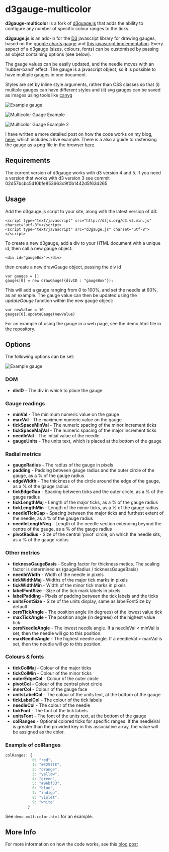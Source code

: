 # d3gauge-multicolor
**d3gauge-multicolor** is a fork of [d3guage.js](https://github.com/oliverbinns/d3gauge) that adds the ability to configure any number of specific colour ranges to the ticks.

**d3gauge.js** is an add-in for the [D3](http://d3js.org) javascript library for drawing gauges, based on the [google charts gauge](https://developers.google.com/chart/interactive/docs/gallery/gauge) and [this javascript implementation](http://tomerdoron.blogspot.nl/2011/12/google-style-gauges-using-d3js.html). Every aspect of a d3gauge (sizes, colours, fonts) can be customised by passing an object containing options (see below).  



The gauge values can be easily updated, and the needle moves with an 'rubber-band' effect.  The gauge is a javascript object, so it is possible to have multiple gauges in one document.

Styles are set by inline style arguments, rather than CSS classes so that (i) multiple gauges can have different styles and (ii) svg gauges can be saved as images using tools like [canvg](https://github.com/gabelerner/canvg)

![Example gauge](https://github.com/oliverbinns/d3gauge/blob/master/docs/example.png "Original gauge")

![Multicolor Guage Example](https://github.com/thursby/d3gauge/blob/master/docs/example-multicolor.png "Multicolor Example 1")

![Multicolor Guage Example 2](https://github.com/thursby/d3gauge/blob/master/docs/example-multicolor-rainbowz.png "Multicolor Example 2")

I have written a more detailed post on how the code works on my blog, [here](http://oliverbinns.com/articles/D3js-gauge/), which includes a live example. There is a also a guide to rasterising the gauge as a png file in the browser [here](http://oliverbinns.com/articles/rasterising-SVG-in-the-browser/).

## Requirements
The current version of d3gauge works with d3 version 4 and 5.  If you need a version that works with d3 version 3 see commit 02d57bcbc5d10bfe853663c9f0b1442d5f63d265

## Usage
Add the d3gauge.js script to your site, along with the latest version of d3:
```
<script type="text/javascript" src="http://d3js.org/d3.v3.min.js" charset="utf-8"></script>
<script type="text/javascript" src="d3gauge.js" charset="utf-8"></script>
```

To create a new d3gauge, add a div to your HTML document with a unique id, then call a new gauge object:

```
<div id="gaugeBox"></div>
```

then create a new drawGauge object, passing the div id

```
var gauges = []
gauges[0] = new drawGauge({divID : "gaugeBox"}); 
```

This will add a gauge ranging from 0 to 100%, and set the needle at 60%, as an example.
The gauge value can then be updated using the _updateGauge_ function within the new gauge object:

```
var newValue = 10
gauges[0].updateGauge(newValue)
```

For an example of using the gauge in a web page, see the demo.html file in the repository.

## Options
The following options can be set:

![Example gauge](https://github.com/oliverbinns/d3gauge/blob/master/docs/exampleOverlay.png "Example gauge")

### DOM
* **divID** - The div in which to place the gauge

### Gauge readings
* **minVal** - The minimum numeric value on the gauge
* **maxVal** - The maximum numeric value on the gauge
* **tickSpaceMinVal** - The numeric spacing of the minor increment ticks
* **tickSpaceMajVal** - The numeric spacing of the major increment ticks
* **needleVal** - The initial value of the needle
* **gaugeUnits** - The units text, which is placed at the bottom of the gauge

### Radial metrics
* **gaugeRadius** - The radius of the gauge in pixels
* **padding** - Padding between gauge radius and the outer circle of the gauge, as a % of the gauge radius
* **edgeWidth** - The thickness of the circle around the edge of the gauge, as a % of the gauge radius
* **tickEdgeGap** - Spacing between ticks and the outer circle, as a % of the gauge radius
* **tickLengthMaj** - Length of the major ticks, as a % of the gauge radius
* **tickLengthMin** - Length of the minor ticks, as a % of the gauge radius
* **needleTickGap** - Spacing between the  major ticks and furthest extent of the needle, as a % of the gauge radius
* **needleLengthNeg** - Length of the needle section extending beyond the centre of the gauge, as a % of the gauge radius
* **pivotRadius** - Size of the central 'pivot' circle, on which the needle sits, as a % of the gauge radius

### Other metrics
* **ticknessGaugeBasis** - Scaling factor for thickness metics.  The scaling factor is determined as (gaugeRadius / ticknessGaugeBasis)
* **needleWidth** - Width of the needle in pixels
* **tickWidthMaj** - Widths of the major tick marks in pixels
* **tickWidthMin** - Width of the minor tick marks in pixels
* **labelFontSize** - Size of the tick mark labels in pixels
* **labelPadding** - Pixels of padding between the tick labels and the ticks
* **unitsFontSize** - Size of the units display, same as labelFontSize by default
* **zeroTickAngle** - The position angle (in degrees) of the lowest value tick
* **maxTickAngle** - The position angle (in degrees) of the highest value tick
* **zeroNeedleAngle** - The lowest needle angle.  If a needleVal < minVal is set, then the needle will go to this position.
* **maxNeedleAngle** - The highest needle angle.  If a needleVal > maxVal is set, then the needle will go to this position.

### Colours & fonts
* **tickColMaj** - Colour of the major ticks
* **tickColMin** - Colour of the minor ticks
* **outerEdgeCol** - Colour of the outer circle
* **pivotCol** - Colour of the central pivot circle
* **innerCol** - Colour of the gauge face
* **unitsLabelCol** - The colour of the units text, at the bottom of the gauge
* **tickLabelCol** - The colour of the tick labels
* **needleCol** - The colour of the needle
* **tickFont** - The font of the tick labels
* **unitsFont** - The font of the units text, at the bottom of the gauge
* **colRanges** - Optional colored ticks for specific ranges. If the needleVal 
   is greater than the provided key in this associative array, the 
   value will be assigned as the color.

### Example of colRanges
```javascript
colRanges: {
    		0: "red",
    		1: "#E2571E",
    		2: "orange",
    		3: "yellow",
    		4: "green",
    		5: "#96bf33",
    		6: "blue",
    		7: "indigo",
    		8: "violet",
    		9: "white"
    	  }
```
See ```demo-multicolor.html``` for an example.

## More Info
For more information on how the code works, see this [blog post](http://oliverbinns.com/articles/D3js-gauge/)
